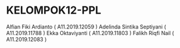 # KELOMPOK12-PPL
Alfian Fiki Ardianto        ( A11.2019.12059 )
Adelinda Sintika Septiyani  ( A11.2019.11788 ) 
Ekka Oktaviyanti            ( A11.2019.11803 ) 
Falikh Riqfi Nail           ( A11.2019.12083 )  
